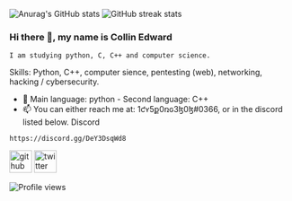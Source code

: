![Anurag's GitHub stats](https://github-readme-stats.vercel.app/api?username=CollinEdward&theme=prussian&show_icons=true)
![GitHub streak stats](https://github-readme-streak-stats.herokuapp.com/?user=CollinEdward)

### Hi there 👋, my name is Collin Edward
    I am studying python, C, C++ and computer science.

Skills: Python, C++, computer sience, pentesting (web), networking, hacking / cybersecurity.

- 🌱 Main language: python - Second language: C++ 
- 📫 You can either reach me at: 1ƈʏ5ք0ռɢ3ɮ0ɮ#0366, or in the discord listed below.
Discord
```
https://discord.gg/DeY3DsqWd8

```
[<img src='https://cdn.jsdelivr.net/npm/simple-icons@3.0.1/icons/github.svg' alt='github' height='40'>](https://github.com/CollinEdward)  [<img src='https://cdn.jsdelivr.net/npm/simple-icons@3.0.1/icons/twitter.svg' alt='twitter' height='40'>](https://twitter.com/1cy5p0ng3b0b)  

![Profile views](https://gpvc.arturio.dev/CollinEdward)
